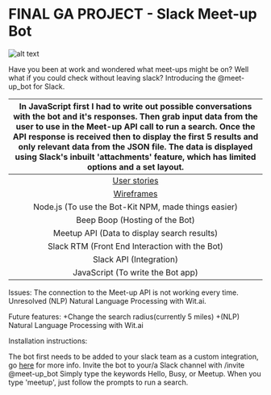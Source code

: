 # FINAL GA PROJECT - Slack Meet-up Bot

![alt text](http://i.imgur.com/klFxsAu.png "Slack meetup bot screen shot")

Have you been at work and wondered what meet-ups might be on? Well what if you could check without leaving slack? Introducing the @meet-up_bot for Slack.

|In JavaScript first I had to write out possible conversations with the bot and it's responses. Then grab input data from the user to use in the Meet-up API call to run a search. Once the API response is received then to display the first 5 results and only relevant data from the JSON file. The data is displayed using Slack's inbuilt 'attachments' feature, which has limited options and a set layout.|
| :------------------------------------:|
| [User stories](https://) |
| [Wireframes](https://) |
| Node.js (To use the Bot-Kit NPM, made things easier) |
| Beep Boop (Hosting of the Bot) |
| Meetup API (Data to display search results)|
| Slack RTM (Front End Interaction with the Bot)|
| Slack API (Integration)|
| JavaScript (To write the Bot app)|

Issues:
The connection to the Meet-up API is not working every time.
Unresolved (NLP) Natural Language Processing with Wit.ai.

Future features:
+Change the search radius(currently 5 miles)
+(NLP) Natural Language Processing with Wit.ai

Installation instructions:

The bot first needs to be added to your slack team as a custom integration, go [here](https://api.slack.com/custom-integrations) for more info.
Invite the bot to your/a Slack channel with /invite @meet-up_bot
Simply type the keywords Hello, Busy, or Meetup.
When you type 'meetup', just follow the prompts to run a search.
